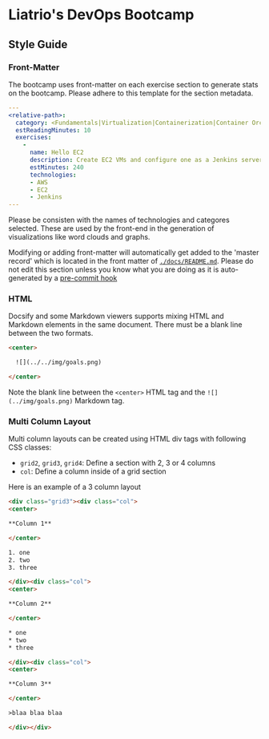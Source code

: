 # Liatrio's DevOps Bootcamp

## Style Guide

### Front-Matter

The bootcamp uses front-matter on each exercise section to generate stats on the bootcamp. Please adhere to this template for the section metadata.

```yaml
---
<relative-path>:
  category: <Fundamentals|Virtualization|Containerization|Container Orchestration|Cloud Computing|Agile Development|CI/CD|Infrastructure as Code|Version Control| Code Quality & Testing>
  estReadingMinutes: 10
  exercises:
    -
      name: Hello EC2
      description: Create EC2 VMs and configure one as a Jenkins server and the other as a Jenkins agent registered to the server.
      estMinutes: 240
      technologies:
      - AWS
      - EC2
      - Jenkins
---
```
Please be consisten with the names of technologies and categores selected. These are used by the front-end in the generation of visualizations like word clouds and graphs.

Modifying or adding front-matter will automatically get added to the 'master record' which is located in the front matter of [`./docs/README.md`](./docs/README.md). Please do not edit this section unless you know what you are doing as it is auto-generated by a [pre-commit hook](./.husky/front-matter-condenser.js)

### HTML

Docsify and some Markdown viewers supports mixing HTML and Markdown elements in the same document. There must be a blank line between the two formats.

```html
<center>

  ![](../../img/goals.png)

</center>
```

Note the blank line between the `<center>` HTML tag and the `![](../img/goals.png)` Markdown tag.

### Multi Column Layout

Multi column layouts can be created using HTML div tags with following CSS classes:

- `grid2`, `grid3`, `grid4`: Define a section with 2, 3 or 4 columns
- `col`: Define a column inside of a grid section

Here is an example of a 3 column layout

```html
<div class="grid3"><div class="col">
<center>

**Column 1**

</center>

1. one
2. two
3. three

</div><div class="col">
<center>

**Column 2**

</center>

* one
* two
* three

</div><div class="col">
<center>

**Column 3**

</center>

>blaa blaa blaa

</div></div>
```
